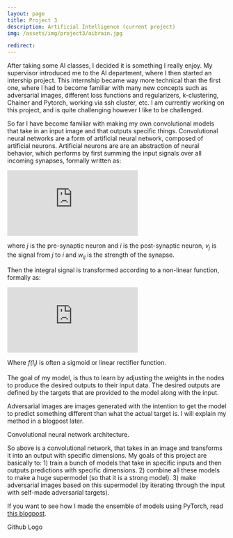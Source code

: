 ```yaml
---
layout: page
title: Project 3
description: Artificial Intelligence (current project)
img: /assets/img/project3/aibrain.jpg

redirect: 
---
```

After taking some AI classes, I decided it is something I really enjoy. My supervisor introduced me to the AI department, where I then started an intership project. This internship became way more technical than the first one, where I had to become familiar with many new concepts such as adversarial images, different loss functions and regularizers, k-clustering, Chainer and Pytorch, working via ssh cluster, etc. I am currently working on this project, and is quite challenging however I like to be challenged. 


So far I have become familiar with making my own convolutional models that take in an input image and that outputs specific things. Convolutional neural networks are a form of artificial neural network, composed of artificial neurons. Artificial neurons are are an abstraction of neural behavior, which performs by first summing the input signals over all incoming synapses, formally written as:

![synapse](https://latex.codecogs.com/gif.latex?I_i%20%3D%20%5Csum_j%7Bw_%7Bij%7D%20v_j%7D)

where _j_ is the pre-synaptic neuron and _i_ is the post-synaptic neuron, _v<sub>j</sub>_ is the signal from _j_ to _i_ and _w<sub>ij</sub>_ is the strength of the synapse. 

Then the integral signal is transformed according to a non-linear function, formally as: 

![non-linear](https://latex.codecogs.com/gif.latex?v_i%20%3D%20f%28I_i%29)

Where _f(I<sub>i</sub>)_ is often a sigmoid or linear rectifier function. 

The goal of my model, is thus to learn by adjusting the weights in the nodes to produce the desired outputs to their input data. The desired outputs are defined by the targets that are provided to the model along with the input.

Adversarial images are images generated with the intention to get the model to predict something different than what the actual target is. I will explain my method in a blogpost later.



<div class="img_row">
    <img class="col three" src="{{ site.baseurl }}/assets/img/project3/NN.png" alt="" title="example image"/>
</div>
<div class="col three caption">
Convolutional neural network architecture.
</div>

So above is a convolutional network, that takes in an image and transforms it into an output with specific dimensions. My goals of this project are basically to: 1) train a bunch of models that take in specific inputs and then outputs predictions with specific dimensions. 2) combine all these models to make a huge supermodel (so that it is a strong model). 3) make adversarial images based on this supermodel (by iterating through the input with self-made adversarial targets).

If you want to see how I made the ensemble of models using PyTorch, read [this blogpost](https://lynnle.nl/blog/2019/making-an-ensemble-of-models/).



<div class="img_row">
    <img class="col one" src="{{ site.baseurl }}/assets/img/project3/githubcat.png" alt="" title="example image"/>
</div>

<div class="col one caption">
Github Logo 
</div>
